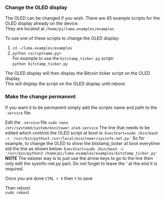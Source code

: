 

### Change the OLED display

The OLED can be changed if you wish.   There are 45 example scripts for the OLED display already on the device.   
They are located at `/home/pi/luma.examples/examples`    

To use one of these scripts to change the OLED display:  
1. `cd ~/luma.examples/examples`  
2. `python <scriptname.py>`  
For example to use the `bitstamp_ticker.py` script:  
`python bitstamp_ticker.py`  

The OLED display will then display the Bitcoin ticker script on the OLED display.  
This will display the script on the OLED display until reboot.   

### Make the change permanent 

If you want it to be permanent simply add the scripts name and path to the `.service` file.  

Edit the `.service` file
`sudo nano /etc/systemd/system/minitower_oled.service`
The line that needs to be edited which controls the OLED script at boot is:
`ExecStart=sudo /bin/bash -c '/usr/bin/python3 /usr/local/minitower/sysinfo-net.py'`
So for example, to change the OLED to show the bitstamp_ticker at boot everytime eid the line as shown below:
`ExecStart=sudo /bin/bash -c '/usr/bin/python3 /home/pi/luma.examples/examples/bitstamp_ticker.py'`
**NOTE** The easiest way is to just use the arrow keys to go to the line then only edit the sysinfo-net.py part.  Do not forget to leave the ' at the end it is required.  

Once you are done `CTRL + X` then `Y` to save  

Then reboot  
`sudo reboot`  



